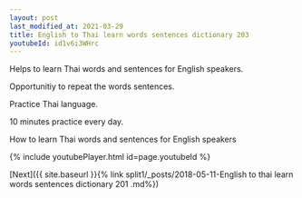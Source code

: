 ```yaml
---
layout: post
last_modified_at: 2021-03-29
title: English to Thai learn words sentences dictionary 203 
youtubeId: id1v6i3WHrc
---
```

 
 
Helps to learn Thai words and sentences for English speakers.

Opportunitiy to repeat the words sentences. 

Practice Thai language. 
 
10 minutes practice every day. 
 
How to learn Thai words and sentences for English speakers 
 
{% include youtubePlayer.html id=page.youtubeId %}
 
 
[Next]({{ site.baseurl }}{% link  split1/_posts/2018-05-11-English to thai learn words sentences dictionary 201 .md%})
 
